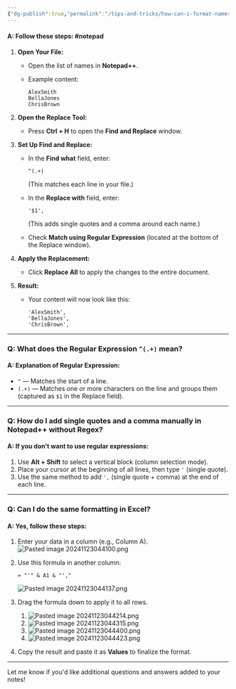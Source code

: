 ```yaml
---
{"dg-publish":true,"permalink":"/tips-and-tricks/how-can-i-format-names-in-notepad-as-alex-smith-and-bella-jones/","tags":["Excel","notepad"],"noteIcon":"","created":"2024-11-23T04:36:22.890+05:30","updated":"2024-11-23T04:51:32.816+05:30"}
---
```


#### **A: Follow these steps:** #notepad 

1. **Open Your File:**
    
    - Open the list of names in **Notepad++**.
    - Example content:
        
        ```
        AlexSmith
        BellaJones
        ChrisBrown
        ```
        
2. **Open the Replace Tool:**
    
    - Press **Ctrl + H** to open the **Find and Replace** window.
3. **Set Up Find and Replace:**
    
    - In the **Find what** field, enter:
        
        ```
        ^(.+)
        ```
        
        (This matches each line in your file.)
    - In the **Replace with** field, enter:
        
        ```
        '$1',
        ```
        
        (This adds single quotes and a comma around each name.)
    - Check **Match using Regular Expression** (located at the bottom of the Replace window).
4. **Apply the Replacement:**
    
    - Click **Replace All** to apply the changes to the entire document.
5. **Result:**
    
    - Your content will now look like this:
        
        ```
        'AlexSmith',
        'BellaJones',
        'ChrisBrown',
        ```
        

---

### **Q: What does the Regular Expression `^(.+)` mean?**

#### **A: Explanation of Regular Expression:**

- `^` — Matches the start of a line.
- `(.+)` — Matches one or more characters on the line and groups them (captured as `$1` in the Replace field).

---

### **Q: How do I add single quotes and a comma manually in Notepad++ without Regex?**

#### **A: If you don’t want to use regular expressions:**

1. Use **Alt + Shift** to select a vertical block (column selection mode).
2. Place your cursor at the beginning of all lines, then type `'` (single quote).
3. Use the same method to add `',` (single quote + comma) at the end of each line.

---

### **Q: Can I do the same formatting in Excel?**

#### **A: Yes, follow these steps:**

1. Enter your data in a column (e.g., Column A).
	![Pasted image 20241123044100.png](/img/user/Assets/img/Pasted%20image%2020241123044100.png)
1. Use this formula in another column:
    
    ```
    = "'" & A1 & "',"
    ```

	![Pasted image 20241123044137.png](/img/user/Assets/img/Pasted%20image%2020241123044137.png)
1. Drag the formula down to apply it to all rows.
	1. ![Pasted image 20241123044214.png](/img/user/Assets/img/Pasted%20image%2020241123044214.png)
	2. ![Pasted image 20241123044315.png](/img/user/Assets/img/Pasted%20image%2020241123044315.png)
	3. ![Pasted image 20241123044400.png](/img/user/Assets/img/Pasted%20image%2020241123044400.png)
	4. ![Pasted image 20241123044423.png](/img/user/Assets/img/Pasted%20image%2020241123044423.png)
2. Copy the result and paste it as **Values** to finalize the format.

---

Let me know if you'd like additional questions and answers added to your notes!